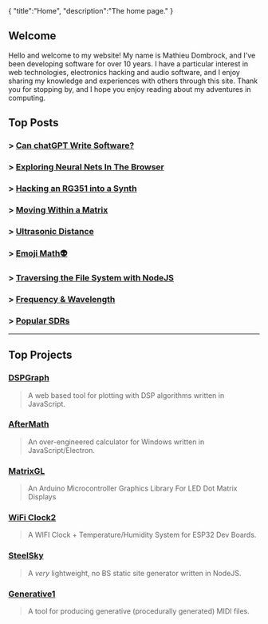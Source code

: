 <steelsky>
{
  "title":"Home",
  "description":"The home page."
}
</steelsky>

## Welcome

Hello and welcome to my website! My name is Mathieu Dombrock, and I've been developing software for over 10 years. I have a particular interest in web technologies, electronics hacking and audio software, and I enjoy sharing my knowledge and experiences with others through this site. Thank you for stopping by, and I hope you enjoy reading about my adventures in computing.

## Top Posts

### > [Can chatGPT Write Software?](/posts/can-chatgpt-write-software.html)
### > [Exploring Neural Nets In The Browser](/posts/neural-web.html)
### > [Hacking an RG351 into a Synth](/posts/rg351-synth.html)
### > [Moving Within a Matrix](/posts/moving-within-a-matrix.html)
### > [Ultrasonic Distance](/posts/arduino-ultrasonic-distance.html)
### > [Emoji Math👽](/posts/emoji-math.html)
### > [Traversing the File System with NodeJS](/posts/traverse-fs-nodejs.html)
### > [Frequency & Wavelength](/posts/frequency-and-wavelength.html)
### > [Popular SDRs](/posts/popular-sdrs.html)

<hr>

## Top Projects
### [DSPGraph](https://github.com/ReplicatAudio/DSPGraph)
> A web based tool for plotting with DSP algorithms written in JavaScript.

### [AfterMath](https://github.com/matdombrock/AfterMath)
> An over-engineered calculator for Windows written in JavaScript/Electron.

### [MatrixGL](https://github.com/matdombrock/MatrixGL)
> An Arduino Microcontroller Graphics Library For LED Dot Matrix Displays

### [WiFi Clock2](https://github.com/matdombrock/WiFi-Clock2)
> A WIFI Clock + Temperature/Humidity System for ESP32 Dev Boards.

### [SteelSky](https://github.com/matdombrock/SteelSky)
> A *very* lightweight, no BS static site generator written in NodeJS.

### [Generative1](https://github.com/ReplicatAudio/generative1)
> A tool for producing generative (procedurally generated) MIDI files.


<!-- <img src="/max.png" width="256px"> -->